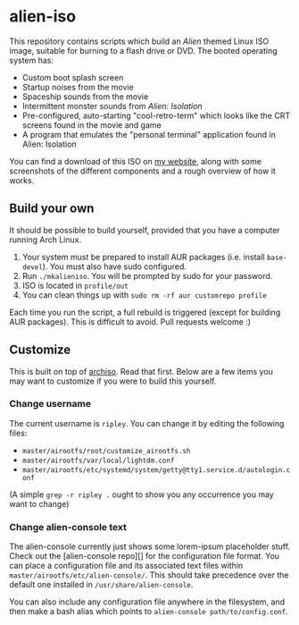 alien-iso
=========

This repository contains scripts which build an *Alien* themed Linux ISO image,
suitable for burning to a flash drive or DVD. The booted operating system has:

- Custom boot splash screen
- Startup noises from the movie
- Spaceship sounds from the movie
- Intermittent monster sounds from *Alien: Isolation*
- Pre-configured, auto-starting "cool-retro-term" which looks like the CRT
  screens found in the movie and game
- A program that emulates the "personal terminal" application found in Alien:
  Isolation

You can find a download of this ISO on [my website][], along with some
screenshots of the different components and a rough overview of how it works.

Build your own
--------------

It should be possible to build yourself, provided that you have a computer
running Arch Linux.

1. Your system must be prepared to install AUR packages (i.e. install
   `base-devel`). You must also have sudo configured.
2. Run `./mkalieniso`. You will be prompted by sudo for your password.
3. ISO is located in `profile/out`
4. You can clean things up with `sudo rm -rf aur customrepo profile`

Each time you run the script, a full rebuild is triggered (except for building
AUR packages). This is difficult to avoid. Pull requests welcome :)

Customize
---------

This is built on top of [archiso][]. Read that first. Below are a few items you
may want to customize if you were to build this yourself.

### Change username

The current username is `ripley`. You can change it by editing the following
files:

- `master/airootfs/root/customize_airootfs.sh`
- `master/airootfs/var/local/lightdm.conf`
- `master/airootfs/etc/systemd/system/getty@tty1.service.d/autologin.conf`

(A simple `grep -r ripley .` ought to show you any occurrence you may want to
change)

### Change alien-console text

The alien-console currently just shows some lorem-ipsum placeholder stuff. Check
out the [alien-console repo][] for the configuration file format. You can place
a configuration file and its associated text files within
`master/airootfs/etc/alien-console/`. This should take precedence over the
default one installed in `/usr/share/alien-console`.

You can also include any configuration file anywhere in the filesystem, and then
make a bash alias which points to `alien-console path/to/config.conf`.

[my website]: #TODO
[custom repo]: https://wiki.archlinux.org/index.php/Pacman/Tips_and_tricks#Custom_local_repository
[archiso]: https://wiki.archlinux.org/index.php/archiso
